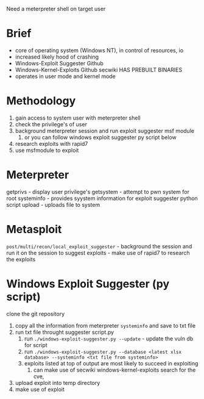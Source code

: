 
Need a meterpreter shell on target user

Brief
=
- core of operating system (Windows NT), in control of resources, io
- increased likely hood of crashing
- Windows-Exploit Suggester Github 
- Windows-Kernel-Exploits Github secwiki HAS PREBUILT BINARIES
- operates in user mode and kernel mode

Methodology
=
1. gain access to system user with meterpreter shell
2. check the privilege's of user
3. background meterpreter session and run exploit suggester msf module
	1. or you can follow windows exploit suggester py script below
4. research exploits with rapid7
5. use msfmodule to exploit


Meterpreter
=
getprivs - display user privilege's 
getsystem - attempt to pwn system for root
systeminfo - provides syystem information for exploit suggester python script
upload - uploads file to system

Metasploit
=
`post/multi/recon/local_exploit_suggester` - background the session and run it on the session to suggest exploits - make use of rapid7 to research the exploits

Windows Exploit Suggester (py script)
=
clone the git repository
1. copy all the information from meterpreter `systeminfo` and save to txt file
2. run txt file throught suggester script.py
	1. run `./windows-exploit-suggester.py --update` - update the vuln db for script
	2. run `./windows-exploit-suggester.py --database <latest xlsx database> --systeminfo <txt file from systeminfo>`
	3. exploits listed at top of output are most likely to succeed in exploiting
		1. can make use of secwiki windows-kernel-exploits search for the cve,
3. upload exploit into temp directory
4. make use of exploit
